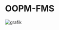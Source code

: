 # OOPM-FMS

![grafik](https://user-images.githubusercontent.com/105013150/177049706-ba6be63b-e72c-46d2-9070-fd4102a9a764.png)

